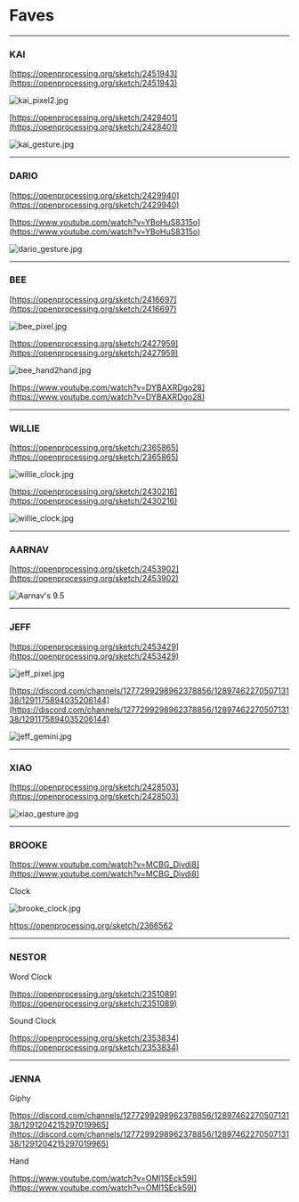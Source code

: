 # Faves

---

### KAI 

[https://openprocessing.org/sketch/2451943](https://openprocessing.org/sketch/2451943)

![kai_pixel2.jpg](images/faves/kai_pixel2.jpg)

[https://openprocessing.org/sketch/2428401](https://openprocessing.org/sketch/2428401)

![kai_gesture.jpg](images/faves/kai_gesture.jpg)

---

### DARIO


[https://openprocessing.org/sketch/2429940](https://openprocessing.org/sketch/2429940)

[https://www.youtube.com/watch?v=YBoHuS8315o](https://www.youtube.com/watch?v=YBoHuS8315o)

![dario_gesture.jpg](images/faves/dario_gesture.jpg)


---

### BEE 

[https://openprocessing.org/sketch/2416697](https://openprocessing.org/sketch/2416697)

![bee_pixel.jpg](images/faves/bee_pixel.jpg)

[https://openprocessing.org/sketch/2427959](https://openprocessing.org/sketch/2427959)

![bee_hand2hand.jpg](images/faves/bee_hand2hand.jpg)

[https://www.youtube.com/watch?v=DYBAXRDgo28](https://www.youtube.com/watch?v=DYBAXRDgo28)

---

### WILLIE

[https://openprocessing.org/sketch/2365865](https://openprocessing.org/sketch/2365865)

![willie_clock.jpg](images/faves/willie_clock.jpg)

[https://openprocessing.org/sketch/2430216](https://openprocessing.org/sketch/2430216)

![willie_clock.jpg](images/faves/willie_frog.jpg)


---

### AARNAV

[https://openprocessing.org/sketch/2453902](https://openprocessing.org/sketch/2453902)

![Aarnav's 9.5](images/faves/aarnav_p5-composite_00001_.jpg)

---

### JEFF

[https://openprocessing.org/sketch/2453429](https://openprocessing.org/sketch/2453429)

![jeff_pixel.jpg](images/faves/jeff_pixel.jpg)

[https://discord.com/channels/1277299298962378856/1289746227050713138/1291175894035206144](https://discord.com/channels/1277299298962378856/1289746227050713138/1291175894035206144)

![jeff_gemini.jpg](images/faves/jeff_gemini.jpg)

---

### XIAO 

[https://openprocessing.org/sketch/2428503](https://openprocessing.org/sketch/2428503)

![xiao_gesture.jpg](images/faves/xiao_gesture.jpg)

---

### BROOKE

[https://www.youtube.com/watch?v=MCBG_Divdi8](https://www.youtube.com/watch?v=MCBG_Divdi8)

Clock 

![brooke_clock.jpg](images/faves/brooke_clock.jpg)

https://openprocessing.org/sketch/2366562

---

### NESTOR

Word Clock

[https://openprocessing.org/sketch/2351089](https://openprocessing.org/sketch/2351089)

Sound Clock

[https://openprocessing.org/sketch/2353834](https://openprocessing.org/sketch/2353834)

---

### JENNA 

Giphy 

[https://discord.com/channels/1277299298962378856/1289746227050713138/1291204215297019965](https://discord.com/channels/1277299298962378856/1289746227050713138/1291204215297019965)

Hand

[https://www.youtube.com/watch?v=OMl1SEck59I](https://www.youtube.com/watch?v=OMl1SEck59I)
